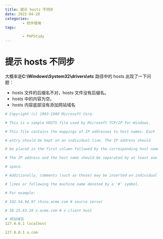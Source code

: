 ```yaml
---
title: 提示 hosts 不同步
date: 2022-04-20
categories:
        - 软件使用
tags:

        - PHPStudy
---
```


# 提示 hosts 不同步

大概率是**C:\Windows\System32\drivers\etc** 路径中的 hosts 出现了一下问题：

- hosts 文件的后缀名不对，hosts 文件没有后缀名。
- hosts 中的内容为空。
- hosts 内容底部没有添加网站域名

```yaml
# Copyright (c) 1993-1999 Microsoft Corp.

# This is a sample HOSTS file used by Microsoft TCP/IP for Windows.

# This file contains the mappings of IP addresses to host names. Each

# entry should be kept on an individual line. The IP address should

# be placed in the first column followed by the corresponding host name.

# The IP address and the host name should be separated by at least one

# space.

# Additionally, comments (such as these) may be inserted on individual

# lines or following the machine name denoted by a '#' symbol.

# For example:

# 102.54.94.97 rhino.acme.com # source server

# 38.25.63.10 x.acme.com # x client host

# 网站域名
127.0.0.1 localhost

127.0.0.1 a.com
```

